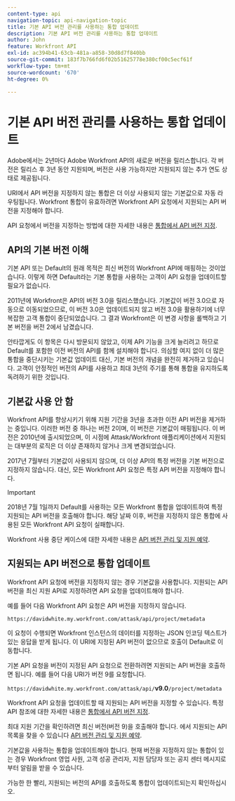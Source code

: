 ```yaml
---
content-type: api
navigation-topic: api-navigation-topic
title: 기본 API 버전 관리를 사용하는 통합 업데이트
description: 기본 API 버전 관리를 사용하는 통합 업데이트
author: John
feature: Workfront API
exl-id: ac394b41-63cb-481a-a858-30d8d7f840bb
source-git-commit: 183f7b766fd6f02b51625778e380cf00c5ecf61f
workflow-type: tm+mt
source-wordcount: '670'
ht-degree: 0%

---
```


# 기본 API 버전 관리를 사용하는 통합 업데이트

Adobe에서는 2년마다 Adobe Workfront API의 새로운 버전을 릴리스합니다. 각 버전은 릴리스 후 3년 동안 지원되며, 버전은 사용 가능하지만 지원되지 않는 추가 연도 상태로 제공됩니다.

URI에서 API 버전을 지정하지 않는 통합은 더 이상 사용되지 않는 기본값으로 자동 라우팅됩니다. Workfront 통합이 유효하려면 Workfront API 요청에서 지원되는 API 버전을 지정해야 합니다.

API 요청에서 버전을 지정하는 방법에 대한 자세한 내용은 [통합에서 API 버전 지정](../../wf-api/api/specify-api-version-integrations.md).

## API의 기본 버전 이해

기본 API 또는 Default의 원래 목적은 최신 버전의 Workfront API에 매핑하는 것이었습니다. 이렇게 하면 Default라는 기본 통합을 사용하는 고객이 API 요청을 업데이트할 필요가 없습니다.

2011년에 Workfront은 API의 버전 3.0을 릴리스했습니다. 기본값이 버전 3.0으로 자동으로 이동되었으므로, 이 버전 3.0은 업데이트되지 않고 버전 3.0을 활용하기에 너무 복잡한 고객 통합이 중단되었습니다. 그 결과 Workfront은 이 변경 사항을 롤백하고 기본 버전을 버전 2에서 남겼습니다.

안타깝게도 이 항목은 다시 방문되지 않았고, 이제 API 기능을 크게 늘리려고 하므로 Default를 포함한 이전 버전의 API를 함께 설치해야 합니다. 의심할 여지 없이 더 많은 통합을 중단시키는 기본값 업데이트 대신, 기본 버전의 개념을 완전히 제거하고 있습니다. 고객이 안정적인 버전의 API를 사용하고 최대 3년의 주기를 통해 통합을 유지하도록 독려하기 위한 것입니다.

## 기본값 사용 안 함

Workfront API를 향상시키기 위해 지원 기간을 3년을 초과한 이전 API 버전을 제거하는 중입니다. 이러한 버전 중 하나는 버전 2이며, 이 버전은 기본값이 매핑됩니다. 이 버전은 2010년에 출시되었으며, 이 시점에 Attask/Workfront 애플리케이션에서 지원되는 대부분의 로직은 더 이상 존재하지 않거나 크게 변경되었습니다.

2017년 7월부터 기본값이 사용되지 않으며, 더 이상 API의 특정 버전을 기본 버전으로 지정하지 않습니다. 대신, 모든 Workfront API 요청은 특정 API 버전을 지정해야 합니다.

>[!IMPORTANT]
>
> 2018년 7월 1일까지 Default를 사용하는 모든 Workfront 통합을 업데이트하여 특정 지원되는 API 버전을 호출해야 합니다. 해당 날짜 이후, 버전을 지정하지 않은 통합에 사용된 모든 Workfront API 요청이 실패합니다.

Workfront 사용 중단 케이스에 대한 자세한 내용은 [API 버전 관리 및 지원 예약](../../wf-api/api/api-version-support-schedule.md).

## 지원되는 API 버전으로 통합 업데이트

Workfront API 요청에 버전을 지정하지 않는 경우 기본값을 사용합니다. 지원되는 API 버전을 최신 지원 API로 지정하려면 API 요청을 업데이트해야 합니다.

예를 들어 다음 Workfront API 요청은 API 버전을 지정하지 않습니다.

`https://davidwhite.my.workfront.com/attask/api/project/metadata`

이 요청이 수행되면 Workfront 인스턴스의 데이터를 지정하는 JSON 인코딩 텍스트가 있는 응답을 받게 됩니다. 이 URI에 지정된 API 버전이 없으므로 호출이 Default로 이동합니다.

기본 API 요청을 버전이 지정된 API 요청으로 전환하려면 지원되는 API 버전을 호출하면 됩니다. 예를 들어 다음 URI가 버전 9를 요청합니다.

`https://davidwhite.my.workfront.com/attask/api/`**v9.0**`/project/metadata`

Workfront API 요청을 업데이트할 때 지원되는 API 버전을 지정할 수 있습니다. 특정 API 참조에 대한 자세한 내용은 [통합에서 API 버전 지정](../../wf-api/api/specify-api-version-integrations.md).

최대 지원 기간을 확인하려면 최신 버전(버전 9)을 호출해야 합니다. 에서 지원되는 API 목록을 찾을 수 있습니다 [API 버전 관리 및 지원 예약](../../wf-api/api/api-version-support-schedule.md).

기본값을 사용하는 통합을 업데이트해야 합니다. 현재 버전을 지정하지 않는 통합이 있는 경우 Workfront 영업 사원, 고객 성공 관리자, 지원 담당자 또는 공지 센터 메시지로부터 알림을 받을 수 있습니다.

가능한 한 빨리, 지원되는 버전의 API를 호출하도록 통합이 업데이트되는지 확인하십시오.
